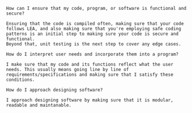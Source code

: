 

    How can I ensure that my code, program, or software is functional and secure?

	Ensuring that the code is compiled often, making sure that your code follows LEA, and also making sure that you're employing safe coding patterns is an initial step to making sure your code is secure and functional.
	Beyond that, unit testing is the next step to cover any edge cases.

    How do I interpret user needs and incorporate them into a program?

	I make sure that my code and its functions reflect what the user needs. This usually means going line by line of requirements/specifications and making sure that I satisfy these conditions.

    How do I approach designing software?
	
	I approach designing software by making sure that it is modular, readable and maintanable. 
